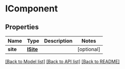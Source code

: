 # IComponent

## Properties
Name | Type | Description | Notes
------------ | ------------- | ------------- | -------------
**site** | [**ISite**](ISite.md) |  | [optional] 

[[Back to Model list]](../README.md#documentation-for-models) [[Back to API list]](../README.md#documentation-for-api-endpoints) [[Back to README]](../README.md)

